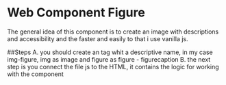# Web Component Figure
The general idea of this component is to create an image with descriptions and accessibility and the faster and easily to that i use vanilla js.

##Steps
A. you should create an tag whit a descriptive name, in my case img-figure, img  as image and figure as figure - figurecaption
B. the next step is you connect the file js to the HTML, it contains the logic for working with the component
